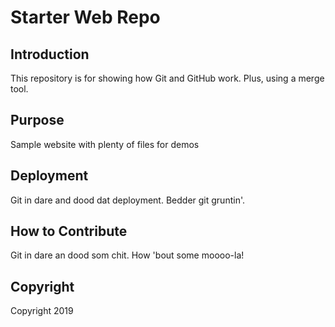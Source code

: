 # Starter Web Repo

## Introduction

This repository is for showing how Git and GitHub work. Plus, using a merge tool.

## Purpose

Sample website with plenty of files for demos

## Deployment

Git in dare and dood dat deployment. Bedder git gruntin'.

## How to Contribute

Git in dare an dood som chit. How 'bout some moooo-la!

## Copyright

Copyright 2019